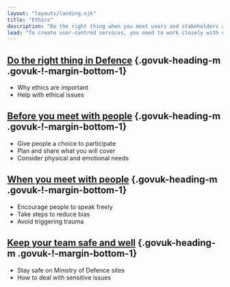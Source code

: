 ```yaml
---
layout: "layouts/landing.njk"
title: "Ethics"
description: "Do the right thing when you meet users and stakeholders across Defence, and keep your team safe."
lead: "To create user-centred services, you need to work closely with users and other stakeholders. Check you are doing this in an open, fair and safe way."
---
```


## [Do the right thing in Defence](/ethics/do-the-right-thing-in-Defence/) {.govuk-heading-m .govuk-!-margin-bottom-1}

- Why ethics are important
- Help with ethical issues

## [Before you meet with people](/ethics/before-you-meet-with-people) {.govuk-heading-m .govuk-!-margin-bottom-1}

- Give people a choice to participate
- Plan and share what you will cover 
- Consider physical and emotional needs

## [When you meet with people](/ethics/when-you-meet-with-people) {.govuk-heading-m .govuk-!-margin-bottom-1}

- Encourage people to speak freely
- Take steps to reduce bias
- Avoid triggering trauma 

## [Keep your team safe and well](/ethics/keep-your-team-safe-and-well) {.govuk-heading-m .govuk-!-margin-bottom-1}

- Stay safe on Ministry of Defence sites
- How to deal with sensitive issues



